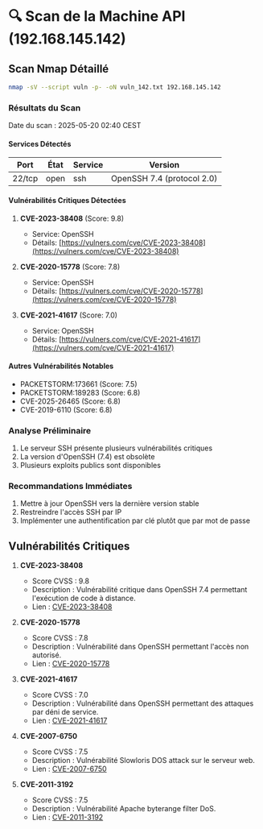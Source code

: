 # 🔍 Scan de la Machine API (192.168.145.142)

## Scan Nmap Détaillé
```bash
nmap -sV --script vuln -p- -oN vuln_142.txt 192.168.145.142
```

### Résultats du Scan
Date du scan : 2025-05-20 02:40 CEST

#### Services Détectés
| Port    | État  | Service | Version            |
|---------|-------|---------|-------------------|
| 22/tcp  | open  | ssh     | OpenSSH 7.4 (protocol 2.0) |

#### Vulnérabilités Critiques Détectées

1. **CVE-2023-38408** (Score: 9.8)
   - Service: OpenSSH
   - Détails: [https://vulners.com/cve/CVE-2023-38408](https://vulners.com/cve/CVE-2023-38408)

2. **CVE-2020-15778** (Score: 7.8)
   - Service: OpenSSH
   - Détails: [https://vulners.com/cve/CVE-2020-15778](https://vulners.com/cve/CVE-2020-15778)

3. **CVE-2021-41617** (Score: 7.0)
   - Service: OpenSSH
   - Détails: [https://vulners.com/cve/CVE-2021-41617](https://vulners.com/cve/CVE-2021-41617)

#### Autres Vulnérabilités Notables
- PACKETSTORM:173661 (Score: 7.5)
- PACKETSTORM:189283 (Score: 6.8)
- CVE-2025-26465 (Score: 6.8)
- CVE-2019-6110 (Score: 6.8)

### Analyse Préliminaire
1. Le serveur SSH présente plusieurs vulnérabilités critiques
2. La version d'OpenSSH (7.4) est obsolète
3. Plusieurs exploits publics sont disponibles

### Recommandations Immédiates
1. Mettre à jour OpenSSH vers la dernière version stable
2. Restreindre l'accès SSH par IP
3. Implémenter une authentification par clé plutôt que par mot de passe 

## Vulnérabilités Critiques

1. **CVE-2023-38408**
   - Score CVSS : 9.8
   - Description : Vulnérabilité critique dans OpenSSH 7.4 permettant l'exécution de code à distance.
   - Lien : [CVE-2023-38408](https://vulners.com/cve/CVE-2023-38408)

2. **CVE-2020-15778**
   - Score CVSS : 7.8
   - Description : Vulnérabilité dans OpenSSH permettant l'accès non autorisé.
   - Lien : [CVE-2020-15778](https://vulners.com/cve/CVE-2020-15778)

3. **CVE-2021-41617**
   - Score CVSS : 7.0
   - Description : Vulnérabilité dans OpenSSH permettant des attaques par déni de service.
   - Lien : [CVE-2021-41617](https://vulners.com/cve/CVE-2021-41617)

4. **CVE-2007-6750**
   - Score CVSS : 7.5
   - Description : Vulnérabilité Slowloris DOS attack sur le serveur web.
   - Lien : [CVE-2007-6750](https://cve.mitre.org/cgi-bin/cvename.cgi?name=CVE-2007-6750)

5. **CVE-2011-3192**
   - Score CVSS : 7.5
   - Description : Vulnérabilité Apache byterange filter DoS.
   - Lien : [CVE-2011-3192](https://cve.mitre.org/cgi-bin/cvename.cgi?name=CVE-2011-3192) 
